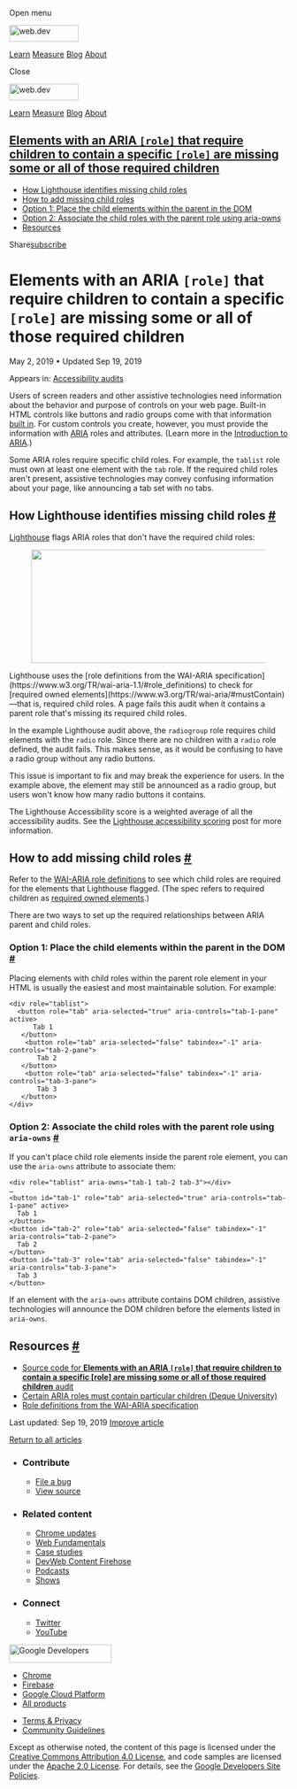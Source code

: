 <span class="w-tooltip w-tooltip--left">Open menu</span>

<a href="/" class="gc-analytics-event header-default__logo-link"><img src="/images/lockup.svg" alt="web.dev" class="header-default__logo" width="125" height="30" /></a>

<a href="/learn/" class="gc-analytics-event header-default__link">Learn</a> <a href="/measure/" class="gc-analytics-event header-default__link">Measure</a> <a href="/blog/" class="gc-analytics-event header-default__link">Blog</a> <a href="/about/" class="gc-analytics-event header-default__link">About</a>

<span class="w-tooltip">Close</span>

<a href="/" class="gc-analytics-event"><img src="/images/lockup.svg" alt="web.dev" class="drawer-default__logo" width="125" height="30" /></a>

<a href="/learn/" class="gc-analytics-event drawer-default__link">Learn</a> <a href="/measure/" class="gc-analytics-event drawer-default__link">Measure</a> <a href="/blog/" class="gc-analytics-event drawer-default__link">Blog</a> <a href="/about/" class="gc-analytics-event drawer-default__link">About</a>

<a href="#elements-with-an-aria-lesscodegreaterrolelesscodegreater-that-require-children-to-contain-a-specific-lesscodegreaterrolelesscodegreater-are-missing-some-or-all-of-those-required-children" class="w-toc__header--link">Elements with an ARIA <code>[role]</code> that require children to contain a specific <code>[role]</code> are missing some or all of those required children</a>
--------------------------------------------------------------------------------------------------------------------------------------------------------------------------------------------------------------------------------------------------------------------------------------------------------------------------------------------------------------------------------------------------

-   [How Lighthouse identifies missing child roles](#how-lighthouse-identifies-missing-child-roles)
-   [How to add missing child roles](#how-to-add-missing-child-roles)
-   [Option 1: Place the child elements within the parent in the DOM](#option-1:-place-the-child-elements-within-the-parent-in-the-dom)
-   [Option 2: Associate the child roles with the parent role using aria-owns](#option-2:-associate-the-child-roles-with-the-parent-role-using-aria-owns)
-   [Resources](#resources)

Share<a href="/newsletter/" class="gc-analytics-event w-actions__fab w-actions__fab--subscribe"><span>subscribe</span></a>

Elements with an ARIA `[role]` that require children to contain a specific `[role]` are missing some or all of those required children
======================================================================================================================================

May 2, 2019 <span class="w-author__separator">•</span> Updated Sep 19, 2019

<span class="w-post-signpost__title">Appears in:</span> <a href="/lighthouse-accessibility" class="w-post-signpost__link">Accessibility audits</a>

Users of screen readers and other assistive technologies need information about the behavior and purpose of controls on your web page. Built-in HTML controls like buttons and radio groups come with that information [built in](/use-semantic-html). For custom controls you create, however, you must provide the information with [ARIA](https://www.w3.org/TR/wai-aria-1.1/#role_definitions) roles and attributes. (Learn more in the [Introduction to ARIA](https://developers.google.com/web/fundamentals/accessibility/semantics-aria/).)

Some ARIA roles require specific child roles. For example, the `tablist` role must own at least one element with the `tab` role. If the required child roles aren't present, assistive technologies may convey confusing information about your page, like announcing a tab set with no tabs.

How Lighthouse identifies missing child roles <a href="#how-lighthouse-identifies-missing-child-roles" class="w-headline-link">#</a>
------------------------------------------------------------------------------------------------------------------------------------

[Lighthouse](https://developers.google.com/web/tools/lighthouse) flags ARIA roles that don't have the required child roles:

<figure><img src="https://web-dev.imgix.net/image/tcFciHGuF3MxnTr1y5ue01OGLBn2/meMpRNGub2polfC7ysFf.png?auto=format" class="w-screenshot" sizes="(min-width: 800px) 800px, calc(100vw - 48px)" srcset="https://web-dev.imgix.net/image/tcFciHGuF3MxnTr1y5ue01OGLBn2/meMpRNGub2polfC7ysFf.png?auto=format&amp;w=200 200w, https://web-dev.imgix.net/image/tcFciHGuF3MxnTr1y5ue01OGLBn2/meMpRNGub2polfC7ysFf.png?auto=format&amp;w=228 228w, https://web-dev.imgix.net/image/tcFciHGuF3MxnTr1y5ue01OGLBn2/meMpRNGub2polfC7ysFf.png?auto=format&amp;w=260 260w, https://web-dev.imgix.net/image/tcFciHGuF3MxnTr1y5ue01OGLBn2/meMpRNGub2polfC7ysFf.png?auto=format&amp;w=296 296w, https://web-dev.imgix.net/image/tcFciHGuF3MxnTr1y5ue01OGLBn2/meMpRNGub2polfC7ysFf.png?auto=format&amp;w=338 338w, https://web-dev.imgix.net/image/tcFciHGuF3MxnTr1y5ue01OGLBn2/meMpRNGub2polfC7ysFf.png?auto=format&amp;w=385 385w, https://web-dev.imgix.net/image/tcFciHGuF3MxnTr1y5ue01OGLBn2/meMpRNGub2polfC7ysFf.png?auto=format&amp;w=439 439w, https://web-dev.imgix.net/image/tcFciHGuF3MxnTr1y5ue01OGLBn2/meMpRNGub2polfC7ysFf.png?auto=format&amp;w=500 500w, https://web-dev.imgix.net/image/tcFciHGuF3MxnTr1y5ue01OGLBn2/meMpRNGub2polfC7ysFf.png?auto=format&amp;w=571 571w, https://web-dev.imgix.net/image/tcFciHGuF3MxnTr1y5ue01OGLBn2/meMpRNGub2polfC7ysFf.png?auto=format&amp;w=650 650w, https://web-dev.imgix.net/image/tcFciHGuF3MxnTr1y5ue01OGLBn2/meMpRNGub2polfC7ysFf.png?auto=format&amp;w=741 741w, https://web-dev.imgix.net/image/tcFciHGuF3MxnTr1y5ue01OGLBn2/meMpRNGub2polfC7ysFf.png?auto=format&amp;w=845 845w, https://web-dev.imgix.net/image/tcFciHGuF3MxnTr1y5ue01OGLBn2/meMpRNGub2polfC7ysFf.png?auto=format&amp;w=964 964w, https://web-dev.imgix.net/image/tcFciHGuF3MxnTr1y5ue01OGLBn2/meMpRNGub2polfC7ysFf.png?auto=format&amp;w=1098 1098w, https://web-dev.imgix.net/image/tcFciHGuF3MxnTr1y5ue01OGLBn2/meMpRNGub2polfC7ysFf.png?auto=format&amp;w=1252 1252w, https://web-dev.imgix.net/image/tcFciHGuF3MxnTr1y5ue01OGLBn2/meMpRNGub2polfC7ysFf.png?auto=format&amp;w=1428 1428w, https://web-dev.imgix.net/image/tcFciHGuF3MxnTr1y5ue01OGLBn2/meMpRNGub2polfC7ysFf.png?auto=format&amp;w=1600 1600w" width="800" height="205" /></figure>Lighthouse uses the [role definitions from the WAI-ARIA specification](https://www.w3.org/TR/wai-aria-1.1/#role_definitions) to check for [required owned elements](https://www.w3.org/TR/wai-aria/#mustContain)—that is, required child roles. A page fails this audit when it contains a parent role that's missing its required child roles.

In the example Lighthouse audit above, the `radiogroup` role requires child elements with the `radio` role. Since there are no children with a `radio` role defined, the audit fails. This makes sense, as it would be confusing to have a radio group without any radio buttons.

This issue is important to fix and may break the experience for users. In the example above, the element may still be announced as a radio group, but users won't know how many radio buttons it contains.

The Lighthouse Accessibility score is a weighted average of all the accessibility audits. See the [Lighthouse accessibility scoring](/accessibility-scoring) post for more information.

How to add missing child roles <a href="#how-to-add-missing-child-roles" class="w-headline-link">#</a>
------------------------------------------------------------------------------------------------------

Refer to the [WAI-ARIA role definitions](https://www.w3.org/TR/wai-aria-1.1/#role_definitions) to see which child roles are required for the elements that Lighthouse flagged. (The spec refers to required children as [required owned elements](https://www.w3.org/TR/wai-aria/#mustContain).)

There are two ways to set up the required relationships between ARIA parent and child roles.

### Option 1: Place the child elements within the parent in the DOM <a href="#option-1:-place-the-child-elements-within-the-parent-in-the-dom" class="w-headline-link">#</a>

Placing elements with child roles within the parent role element in your HTML is usually the easiest and most maintainable solution. For example:

    <div role="tablist">
      <button role="tab" aria-selected="true" aria-controls="tab-1-pane" active>
          Tab 1
       </button>
        <button role="tab" aria-selected="false" tabindex="-1" aria-controls="tab-2-pane">
           Tab 2
       </button>
        <button role="tab" aria-selected="false" tabindex="-1" aria-controls="tab-3-pane">
           Tab 3
       </button>
    </div>

### Option 2: Associate the child roles with the parent role using `aria-owns` <a href="#option-2:-associate-the-child-roles-with-the-parent-role-using-aria-owns" class="w-headline-link">#</a>

If you can't place child role elements inside the parent role element, you can use the `aria-owns` attribute to associate them:

    <div role="tablist" aria-owns="tab-1 tab-2 tab-3"></div>
    …
    <button id="tab-1" role="tab" aria-selected="true" aria-controls="tab-1-pane" active>
      Tab 1
    </button>
    <button id="tab-2" role="tab" aria-selected="false" tabindex="-1" aria-controls="tab-2-pane">
      Tab 2
    </button>
    <button id="tab-3" role="tab" aria-selected="false" tabindex="-1" aria-controls="tab-3-pane">
      Tab 3
    </button>

If an element with the `aria-owns` attribute contains DOM children, assistive technologies will announce the DOM children before the elements listed in `aria-owns`.

Resources <a href="#resources" class="w-headline-link">#</a>
------------------------------------------------------------

-   [Source code for **Elements with an ARIA `[role]` that require children to contain a specific \[role\] are missing some or all of those required children** audit](https://github.com/GoogleChrome/lighthouse/blob/master/lighthouse-core/audits/accessibility/aria-required-children.js)
-   [Certain ARIA roles must contain particular children (Deque University)](https://dequeuniversity.com/rules/axe/3.3/aria-required-children)
-   [Role definitions from the WAI-ARIA specification](https://www.w3.org/TR/wai-aria-1.1/#role_definitions)

<span class="w-mr--sm">Last updated: Sep 19, 2019 </span>[Improve article](https://github.com/GoogleChrome/web.dev/blob/master/src/site/content/en/lighthouse-accessibility/aria-required-children/index.md)

<a href="/lighthouse-accessibility" class="gc-analytics-event w-article-navigation__link w-article-navigation__link--back w-article-navigation__link--single">Return to all articles</a>

-   ### Contribute

    -   <a href="https://github.com/GoogleChrome/web.dev/issues/new?assignees=&amp;labels=bug&amp;template=bug_report.md&amp;title=" class="w-footer__linkbox-link">File a bug</a>
    -   <a href="https://github.com/googlechrome/web.dev" class="w-footer__linkbox-link">View source</a>

-   ### Related content

    -   <a href="https://blog.chromium.org/" class="w-footer__linkbox-link">Chrome updates</a>
    -   <a href="https://developers.google.com/web/" class="w-footer__linkbox-link">Web Fundamentals</a>
    -   <a href="https://developers.google.com/web/showcase/" class="w-footer__linkbox-link">Case studies</a>
    -   <a href="https://devwebfeed.appspot.com/" class="w-footer__linkbox-link">DevWeb Content Firehose</a>
    -   <a href="/podcasts/" class="w-footer__linkbox-link">Podcasts</a>
    -   <a href="/shows/" class="w-footer__linkbox-link">Shows</a>

-   ### Connect

    -   <a href="https://www.twitter.com/ChromiumDev" class="w-footer__linkbox-link">Twitter</a>
    -   <a href="https://www.youtube.com/user/ChromeDevelopers" class="w-footer__linkbox-link">YouTube</a>

<a href="https://developers.google.com/" class="w-footer__utility-logo-link"><img src="/images/lockup-color.png" alt="Google Developers" class="w-footer__utility-logo" width="185" height="33" /></a>

-   <a href="https://developer.chrome.com/" class="w-footer__utility-link">Chrome</a>
-   <a href="https://firebase.google.com/" class="w-footer__utility-link">Firebase</a>
-   <a href="https://cloud.google.com/" class="w-footer__utility-link">Google Cloud Platform</a>
-   <a href="https://developers.google.com/products" class="w-footer__utility-link">All products</a>

<!-- -->

-   <a href="https://policies.google.com/" class="w-footer__utility-link">Terms &amp; Privacy</a>
-   <a href="/community-guidelines/" class="w-footer__utility-link">Community Guidelines</a>

Except as otherwise noted, the content of this page is licensed under the [Creative Commons Attribution 4.0 License](https://creativecommons.org/licenses/by/4.0/), and code samples are licensed under the [Apache 2.0 License](https://www.apache.org/licenses/LICENSE-2.0). For details, see the [Google Developers Site Policies](https://developers.google.com/terms/site-policies).
